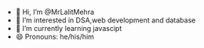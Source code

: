 - 👋 Hi, I’m @MrLalitMehra
- 👀 I’m interested in DSA,web development and database
- 🌱 I’m currently learning javascipt
- 😄 Pronouns: he/his/him

<!---
MrLalitMehra/MrLalitMehra is a ✨ special ✨ repository because its `README.md` (this file) appears on your GitHub profile.
You can click the Preview link to take a look at your changes.
--->
